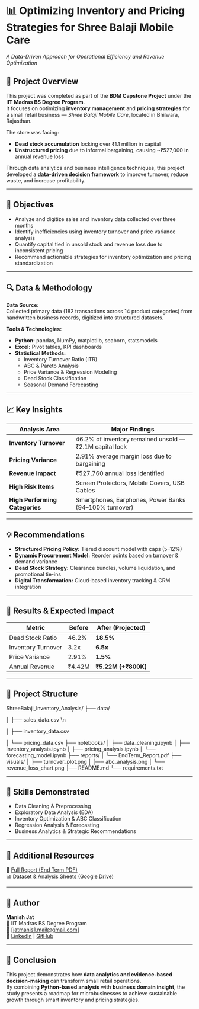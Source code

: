 # 📊 Optimizing Inventory and Pricing Strategies for Shree Balaji Mobile Care  
*A Data-Driven Approach for Operational Efficiency and Revenue Optimization*  

## 🧠 Project Overview  
This project was completed as part of the **BDM Capstone Project** under the **IIT Madras BS Degree Program**.  
It focuses on optimizing **inventory management** and **pricing strategies** for a small retail business — *Shree Balaji Mobile Care*, located in Bhilwara, Rajasthan.  

The store was facing:  
- **Dead stock accumulation** locking over ₹1.1 million in capital  
- **Unstructured pricing** due to informal bargaining, causing ~₹527,000 in annual revenue loss  

Through data analytics and business intelligence techniques, this project developed a **data-driven decision framework** to improve turnover, reduce waste, and increase profitability.

---

## 🎯 Objectives  
- Analyze and digitize sales and inventory data collected over three months  
- Identify inefficiencies using inventory turnover and price variance analysis  
- Quantify capital tied in unsold stock and revenue loss due to inconsistent pricing  
- Recommend actionable strategies for inventory optimization and pricing standardization  

---

## 🔍 Data & Methodology  

**Data Source:**  
Collected primary data (182 transactions across 14 product categories) from handwritten business records, digitized into structured datasets.

**Tools & Technologies:**  
- **Python:** pandas, NumPy, matplotlib, seaborn, statsmodels  
- **Excel:** Pivot tables, KPI dashboards  
- **Statistical Methods:**  
  - Inventory Turnover Ratio (ITR)  
  - ABC & Pareto Analysis  
  - Price Variance & Regression Modeling  
  - Dead Stock Classification  
  - Seasonal Demand Forecasting  

---

## 📈 Key Insights  

| Analysis Area | Major Findings |
|----------------|----------------|
| **Inventory Turnover** | 46.2% of inventory remained unsold — ₹2.1M capital lock |
| **Pricing Variance** | 2.91% average margin loss due to bargaining |
| **Revenue Impact** | ₹527,760 annual loss identified |
| **High Risk Items** | Screen Protectors, Mobile Covers, USB Cables |
| **High Performing Categories** | Smartphones, Earphones, Power Banks (94–100% turnover) |

---

## 💡 Recommendations  
- **Structured Pricing Policy:** Tiered discount model with caps (5–12%)  
- **Dynamic Procurement Model:** Reorder points based on turnover & demand variance  
- **Dead Stock Strategy:** Clearance bundles, volume liquidation, and promotional tie-ins  
- **Digital Transformation:** Cloud-based inventory tracking & CRM integration  

---

## 🚀 Results & Expected Impact  

| Metric | Before | After (Projected) |
|---------|---------|------------------|
| Dead Stock Ratio | 46.2% | **18.5%** |
| Inventory Turnover | 3.2x | **6.5x** |
| Price Variance | 2.91% | **1.5%** |
| Annual Revenue | ₹4.42M | **₹5.22M (+₹800K)** |

---

## 📂 Project Structure  
ShreeBalaji_Inventory_Analysis/
├── data/

│ ├── sales_data.csv \n


│ ├── inventory_data.csv


│ └── pricing_data.csv
├── notebooks/
│ ├── data_cleaning.ipynb
│ ├── inventory_analysis.ipynb
│ ├── pricing_analysis.ipynb
│ └── forecasting_model.ipynb
├── reports/
│ └── EndTerm_Report.pdf
├── visuals/
│ ├── turnover_plot.png
│ ├── abc_analysis.png
│ └── revenue_loss_chart.png
├── README.md
└── requirements.txt


---

## 🧰 Skills Demonstrated  
- Data Cleaning & Preprocessing  
- Exploratory Data Analysis (EDA)  
- Inventory Optimization & ABC Classification  
- Regression Analysis & Forecasting  
- Business Analytics & Strategic Recommendations  

---

## 📎 Additional Resources  
📄 [Full Report (End Term PDF)](./EndTerm.pdf)  
📊 [Dataset & Analysis Sheets (Google Drive)](https://drive.google.com/drive/folders/1GRhrVpoOcmGeqhYlb5AzXErpBVzqn65C)

---

## 👤 Author  
**Manish Jat**  
📍 IIT Madras BS Degree Program  
📧 [jatmanis1.mail@gmail.com]  
🔗 [LinkedIn](https://linkedin.com/in/jatmanish) | [GitHub](https://github.com/jatmanis1)

---

## 🏁 Conclusion  
This project demonstrates how **data analytics and evidence-based decision-making** can transform small retail operations.  
By combining **Python-based analysis** with **business domain insight**, the study presents a roadmap for microbusinesses to achieve sustainable growth through smart inventory and pricing strategies.
